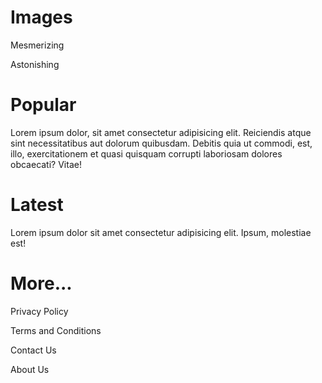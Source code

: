 <!DOCTYPE html>
<html lang="en">
<head>
    <meta charset="UTF-8">
    <meta name="viewport" content="width=device-width, initial-scale=1.0">
    <meta http-equiv="X-UA-Compatible" content="ie=edge">
    <title>Landing page</title>
    <link rel="stylesheet" href="style.css">
    <link href="https://cdn.jsdelivr.net/npm/remixicon@4.2.0/fonts/remixicon.css" rel="stylesheet"/>
</head>
<body>
    <div id="main">
        <div class="top">
            <div class="overlay">
                 <div class="text">
                    <h1>Images</h1>
                    <div class="image"></div>
                     <div class="rtext">
                        <p>Mesmerizing</p>
                        <p>Astonishing</p>
                     </div>
                     <div class="icons">
                         <i class="ri-twitter-fill"></i>
                          <i class="ri-instagram-fill"></i>
                          <i class="ri-facebook-fill"></i>
                    </div>
                </div>
            </div>
        </div>
        <div class="bottom">
             <div class="b1">
                 <h1>Popular</h1>
                 <p>Lorem ipsum dolor, sit amet consectetur adipisicing elit. Reiciendis atque sint necessitatibus aut dolorum quibusdam. Debitis quia ut commodi, est, illo, exercitationem et quasi quisquam corrupti laboriosam dolores obcaecati? Vitae!</p>
            </div>
            <div class="b2">
                <div class="up">
                    <h1>Latest</h1>
                    <p>Lorem ipsum dolor sit amet consectetur adipisicing elit. Ipsum, molestiae est!</p>
                </div>
                <div class="down">
                     <div class="overlay">
                        <h1>More...</h1>
                    </div>
                 </div>
             </div>
             <div class="b3">
                <div class="overlay">
                    <p>Privacy Policy</p>
                    <p>Terms and Conditions</p>
                    <p>Contact Us</p>
                    <p>About Us</p>
                 </div>
                </div>
            </div>
        </div>
</body>
</html>
